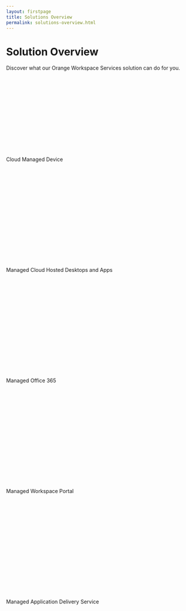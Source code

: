 ```yaml
---
layout: firstpage
title: Solutions Overview
permalink: solutions-overview.html
---
```


<style type="text/css">
    .jumbotron-height {
        height: 300px;
    }
</style>

<div class="jumbotron jumbotron-height">
    <div class="container">
        <h1>Solution Overview</h1>
        <p></p>        
        <p>Discover what our Orange Workspace Services solution can do for you.</p>
    </div>
</div>

<!-- Cloud Managed Device -->

<div class="jumbotron jumbotron-height">
    <div class="container">
        <div class="col-md-6">
            <h7 class="header-light regular-pad">Cloud Managed Device</h7>
        </div>
        <div class="col-md-6">
        </div>
    </div>
</div>

<!-- Managed Cloud Hosted Desktops and Apps -->

<div class="jumbotron jumbotron-height">
    <div class="container">
        <div class="col-md-6">
        </div>
        <div class="col-md-6 text-right">
            <h7 class="header-light regular-pad">Managed Cloud Hosted Desktops and Apps</h7>
        </div>
    </div>
</div>

<!-- Managed Office 365  -->

<div class="jumbotron jumbotron-height">
    <div class="container">
        <div class="col-md-6">
            <h7 class="header-light regular-pad">Managed Office 365</h7>
        </div>
        <div class="col-md-6">
        </div>
    </div>
</div>

<!-- Managed Workspace Portal -->

<div class="jumbotron jumbotron-height">
    <div class="container">
        <div class="col-md-6">
        </div>
        <div class="col-md-6 text-right">
            <h7 class="header-light regular-pad">Managed Workspace Portal</h7>
        </div>
    </div>
</div>


<!-- Managed Application Delivery Service  -->

<div class="jumbotron jumbotron-height">
    <div class="container">
        <div class="col-md-6">
            <h7 class="header-light regular-pad">Managed Application Delivery Service</h7>
        </div>
        <div class="col-md-6">
        </div>
    </div>
</div>